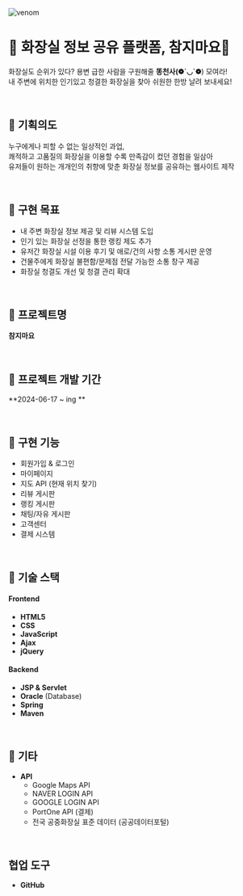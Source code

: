 ![venom](https://capsule-render.vercel.app/api?type=venom&height=200&text=MAYO&fontSize=40&color=:8871e5,0:b678c4&stroke=#020715)

# 🚽 화장실 정보 공유 플랫폼, 참지마요💩

화장실도 순위가 있다? 용변 급한 사람을 구원해줄 **똥천사(❁´◡`❁**) 모여라!  
내 주변에 위치한 인기있고 청결한 화장실을 찾아 쉬원한 한방 날려 보내세요!

<br>

## 🧻 기획의도
누구에게나 피할 수 없는 일상적인 과업, <br>
쾌적하고 고품질의 화장실을 이용할 수록 만족감이 컸던 경험을 일삼아 <br>
유저들이 원하는 개개인의 취향에 맞춘 화장실 정보를 공유하는 웹사이트 제작

<br>

## 🧻 구현 목표
- 내 주변 화장실 정보 제공 및 리뷰 시스템 도입
- 인기 있는 화장실 선정을 통한 랭킹 제도 추가
- 유저간 화장실 시설 이용 후기 및 애로/건의 사항 소통 게시판 운영
- 건물주에게 화장실 불편함/문제점 전달 가능한 소통 창구 제공
- 화장실 청결도 개선 및 청결 관리 확대

<br>

## 🧻 프로젝트명 

**참지마요**

<br>

## 🧻 프로젝트 개발 기간

**2024-06-17 ~ ing **

<br>

## 🧻 구현 기능

- 회원가입 & 로그인
- 마이페이지
- 지도 API (현재 위치 찾기)
- 리뷰 게시판
- 랭킹 게시판
- 채팅/자유 게시판
- 고객센터
- 결제 시스템

<br>

## 🧻 기술 스택

#### Frontend 

- **HTML5**
- **CSS**
- **JavaScript**
- **Ajax**
- **jQuery**

#### Backend

- **JSP & Servlet**
- **Oracle** (Database)
- **Spring**
- **Maven**

<br>

## 🧻 기타

- **API**
  - Google Maps API
  - NAVER LOGIN API
  - GOOGLE LOGIN API
  - PortOne API (결제)
  - 전국 공중화장실 표준 데이터 (공공데이터포털)

<br>

## 협업 도구

- **GitHub** 
